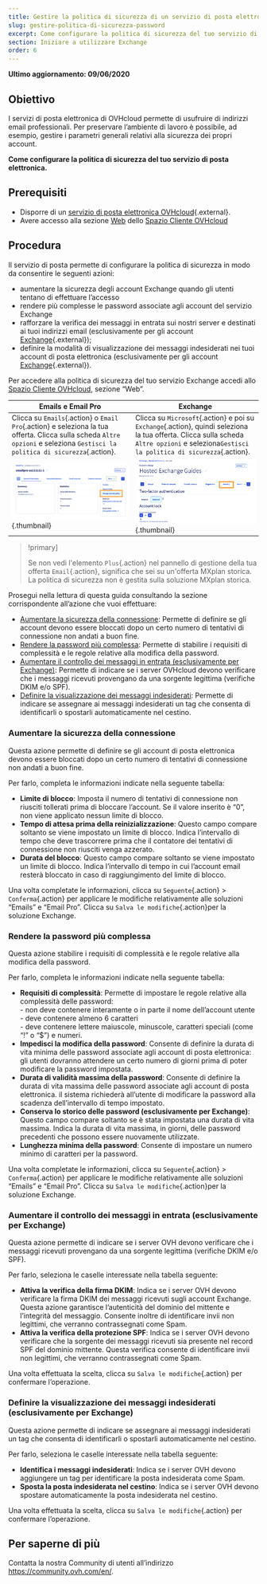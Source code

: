 ```yaml
---
title: Gestire la politica di sicurezza di un servizio di posta elettronica
slug: gestire-politica-di-sicurezza-password
excerpt: Come configurare la politica di sicurezza del tuo servizio di posta elettronica
section: Iniziare a utilizzare Exchange
order: 6
---
```


**Ultimo aggiornamento: 09/06/2020**

## Obiettivo

I servizi di posta elettronica di OVHcloud permette di usufruire di indirizzi email professionali. Per preservare l’ambiente di lavoro è possibile, ad esempio, gestire i parametri generali relativi alla sicurezza dei propri account.

**Come configurare la politica di sicurezza del tuo servizio di posta elettronica.**

## Prerequisiti

- Disporre di un [servizio di posta elettronica OVHcloud](https://www.ovhcloud.com/it/emails/){.external}.
- Avere accesso alla sezione [Web](https://www.ovh.com/auth/?action=gotomanager&from=https://www.ovh.it/&ovhSubsidiary=it) dello [Spazio Cliente OVHcloud](https://www.ovh.com/auth/?action=gotomanager&from=https://www.ovh.it/&ovhSubsidiary=it)

## Procedura

Il servizio di posta permette di configurare la politica di sicurezza in modo da consentire le seguenti azioni:

- aumentare la sicurezza degli account Exchange quando gli utenti tentano di effettuare l’accesso
- rendere più complesse le password associate agli account del servizio Exchange
- rafforzare la verifica dei messaggi in entrata sui nostri server e destinati ai tuoi indirizzi email (esclusivamente per gli account [Exchange](https://www.ovhcloud.com/it/emails/hosted-exchange/){.external});
- definire la modalità di visualizzazione dei messaggi indesiderati nei tuoi account di posta elettronica (esclusivamente per gli account [Exchange](https://www.ovhcloud.com/it/emails/hosted-exchange/){.external}).

Per accedere alla politica di sicurezza del tuo servizio Exchange accedi allo [Spazio Cliente OVHcloud](https://www.ovh.com/auth/?action=gotomanager&from=https://www.ovh.it/&ovhSubsidiary=it), sezione “Web”. 

|Emails e Email Pro|Exchange| 
|---|---| 
|Clicca su `Emails`{.action} o `Email Pro`{.action} e seleziona la tua offerta. Clicca sulla scheda `Altre opzioni` e seleziona `Gestisci la politica di sicurezza`{.action}.|Clicca su `Microsoft`{.action} e poi su `Exchange`{.action}, quindi seleziona la tua offerta. Clicca sulla scheda `Altre opzioni` e seleziona`Gestisci la politica di sicurezza`{.action}.|
|![exchangesecurity](images/manage-security01.png){.thumbnail}|![exchangesecurity](images/manage-security02.png){.thumbnail}|

> !primary]
>
> Se non vedi l'elemento `Plus`{.action} nel pannello di gestione della tua offerta `Email`{.action}, significa che sei su un'offerta MXplan storica. La politica di sicurezza non è gestita sulla soluzione MXplan storica.

Prosegui nella lettura di questa guida consultando la sezione corrispondente all’azione che vuoi effettuare:


- [Aumentare la sicurezza della connessione](#enhanced-security): Permette di definire se gli account devono essere bloccati dopo un certo numero di tentativi di connessione non andati a buon fine.
- [Rendere la password più complessa](#password-complexity): Permette di stabilire i requisiti di complessità e le regole relative alla modifica della password.
- [Aumentare il controllo dei messaggi in entrata (esclusivamente per Exchange)](#incoming-messages-verification): Permette di indicare se i server OVHcloud devono verificare che i messaggi ricevuti provengano da una sorgente legittima (verifiche DKIM e/o SPF).
- [Definire la visualizzazione dei messaggi indesiderati](#unwanted-messages-management): Permette di indicare se assegnare ai messaggi indesiderati un tag che consenta di identificarli o spostarli automaticamente nel cestino.

### Aumentare la sicurezza della connessione <a name="enhanced-security"></a>

Questa azione permette di definire se gli account di posta elettronica devono essere bloccati dopo un certo numero di tentativi di connessione non andati a buon fine.

Per farlo, completa le informazioni indicate nella seguente tabella:  

- **Limite di blocco**: Imposta il numero di tentativi di connessione non riusciti tollerati prima di bloccare l’account. Se il valore inserito è “0”, non viene applicato nessun limite di blocco.
- **Tempo di attesa prima della reinizializzazione**: Questo campo compare soltanto se viene impostato un limite di blocco. Indica l’intervallo di tempo che deve trascorrere prima che il contatore dei tentativi di connessione non riusciti venga azzerato.
- **Durata del blocco**: Questo campo compare soltanto se viene impostato un limite di blocco. Indica l’intervallo di tempo in cui l’account email resterà bloccato in caso di raggiungimento del limite di blocco.

Una volta completate le informazioni, clicca su `Seguente`{.action} > `Conferma`{.action} per applicare le modifiche relativamente alle soluzioni “Emails” e “Email Pro”. Clicca su `Salva le modifiche`{.action}per la soluzione Exchange. 

### Rendere la password più complessa <a name="password-complexity"></a>

Questa azione stabilire i requisiti di complessità e le regole relative alla modifica della password.

Per farlo, completa le informazioni indicate nella seguente tabella:  

- **Requisiti di complessità**: Permette di impostare le regole relative alla complessità delle password:<br> - non deve contenere interamente o in parte il nome dell’account utente<br> - deve contenere almeno 6 caratteri<br> - deve contenere lettere maiuscole, minuscole, caratteri speciali (come “!” o “$”) e numeri.
- **Impedisci la modifica della password**: Consente di definire la durata di vita minima delle password associate agli account di posta elettronica: gli utenti dovranno attendere un certo numero di giorni prima di poter modificare la password impostata.
- **Durata di validità massima della password**: Consente di definire la durata di vita massima delle password associate agli account di posta elettronica. il sistema richiederà all’utente di modificare la password alla scadenza dell’intervallo di tempo impostato.
- **Conserva lo storico delle password (esclusivamente per Exchange)**: Questo campo compare soltanto se è stata impostata una durata di vita massima. Indica la durata di vita massima, in giorni, delle password precedenti che possono essere nuovamente utilizzate.
- **Lunghezza minima della password**: Consente di impostare un numero minimo di caratteri per la password.

Una volta completate le informazioni, clicca su `Seguente`{.action} > `Conferma`{.action} per applicare le modifiche relativamente alle soluzioni “Emails” e “Email Pro”. Clicca su `Salva le modifiche`{.action}per la soluzione Exchange. 

### Aumentare il controllo dei messaggi in entrata (esclusivamente per Exchange) <a name="incoming-messages-verification"></a>

Questa azione permette di indicare se i server OVH devono verificare che i messaggi ricevuti provengano da una sorgente legittima (verifiche DKIM e/o SPF).

Per farlo, seleziona le caselle interessate nella tabella seguente:

- **Attiva la verifica della firma DKIM**: Indica se i server OVH devono verificare la firma DKIM dei messaggi ricevuti sugli account Exchange. Questa azione garantisce l’autenticità del dominio del mittente e l’integrità del messaggio. Consente inoltre di identificare invii non legittimi, che verranno contrassegnati come Spam.
- **Attiva la verifica della protezione SPF**: Indica se i server OVH devono verificare che la sorgente dei messaggi ricevuti sia presente nel record SPF del dominio mittente. Questa verifica consente di identificare invii non legittimi, che verranno contrassegnati come Spam.

Una volta effettuata la scelta, clicca su `Salva le modifiche`{.action} per confermare l’operazione. 

### Definire la visualizzazione dei messaggi indesiderati (esclusivamente per Exchange) <a name="unwanted-messages-management"></a>

Questa azione permette di indicare se assegnare ai messaggi indesiderati un tag che consenta di identificarli o spostarli automaticamente nel cestino.

Per farlo, seleziona le caselle interessate nella tabella seguente:

- **Identifica i messaggi indesiderati**: Indica se i server OVH devono aggiungere un tag per identificare la posta indesiderata come Spam.
- **Sposta la posta indesiderata nel cestino**: Indica se i server OVH devono spostare automaticamente la posta indesiderata nel cestino.

Una volta effettuata la scelta, clicca su `Salva le modifiche`{.action} per confermare l’operazione. 

## Per saperne di più

Contatta la nostra Community di utenti all’indirizzo <https://community.ovh.com/en/>.
